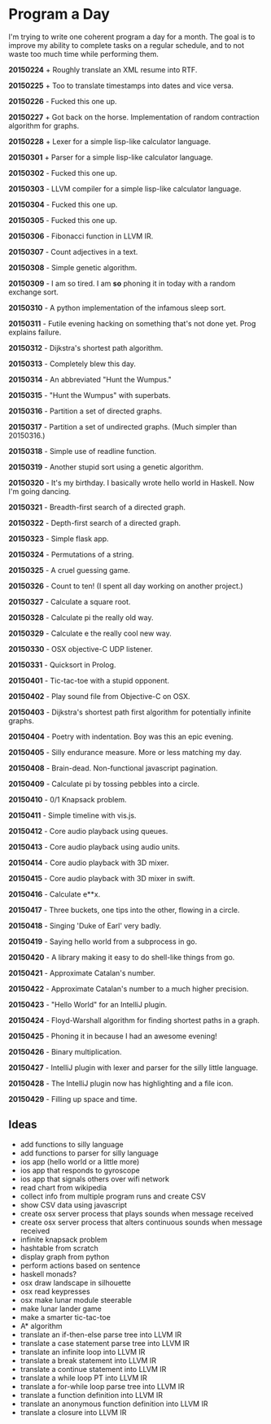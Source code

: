 # Program a Day

I'm trying to write one coherent program a day for a month.  The goal
is to improve my ability to complete tasks on a regular schedule, and
to not waste too much time while performing them.

**20150224** + Roughly translate an XML resume into RTF.

**20150225** + Too to translate timestamps into dates and vice versa.

**20150226** - Fucked this one up.

**20150227** + Got back on the horse. Implementation of random contraction algorithm
           for graphs.

**20150228** + Lexer for a simple lisp-like calculator language.

**20150301** + Parser for a simple lisp-like calculator language.

**20150302** - Fucked this one up.

**20150303** - LLVM compiler for a simple lisp-like calculator language.

**20150304** - Fucked this one up.

**20150305** - Fucked this one up.

**20150306** - Fibonacci function in LLVM IR.

**20150307** - Count adjectives in a text.

**20150308** - Simple genetic algorithm.

**20150309** - I am so tired.  I am **so** phoning it in today with a random exchange sort.

**20150310** - A python implementation of the infamous sleep sort.

**20150311** - Futile evening hacking on something that's not done yet. Prog explains failure.

**20150312** - Dijkstra's shortest path algorithm.

**20150313** - Completely blew this day.

**20150314** - An abbreviated "Hunt the Wumpus."

**20150315** - "Hunt the Wumpus" with superbats.

**20150316** - Partition a set of directed graphs.

**20150317** - Partition a set of undirected graphs. (Much simpler than 20150316.)

**20150318** - Simple use of readline function.

**20150319** - Another stupid sort using a genetic algorithm.

**20150320** - It's my birthday.  I basically wrote hello world in Haskell.  Now I'm going dancing.

**20150321** - Breadth-first search of a directed graph.

**20150322** - Depth-first search of a directed graph.

**20150323** - Simple flask app.

**20150324** - Permutations of a string.

**20150325** - A cruel guessing game.

**20150326** - Count to ten! (I spent all day working on another project.)

**20150327** - Calculate a square root.

**20150328** - Calculate pi the really old way.

**20150329** - Calculate e the really cool new way.

**20150330** - OSX objective-C UDP listener.

**20150331** - Quicksort in Prolog.

**20150401** - Tic-tac-toe with a stupid opponent.

**20150402** - Play sound file from Objective-C on OSX.

**20150403** - Dijkstra's shortest path first algorithm for potentially infinite graphs.

**20150404** - Poetry with indentation.  Boy was this an epic evening.

**20150405** - Silly endurance measure.  More or less matching my day.

**20150408** - Brain-dead. Non-functional javascript pagination.

**20150409** - Calculate pi by tossing pebbles into a circle.

**20150410** - 0/1 Knapsack problem.

**20150411** - Simple timeline with vis.js.

**20150412** - Core audio playback using queues.

**20150413** - Core audio playback using audio units.

**20150414** - Core audio playback with 3D mixer.

**20150415** - Core audio playback with 3D mixer in swift.

**20150416** - Calculate e**x.

**20150417** - Three buckets, one tips into the other, flowing in a circle.

**20150418** - Singing 'Duke of Earl' very badly.

**20150419** - Saying hello world from a subprocess in go.

**20150420** - A library making it easy to do shell-like things from go.

**20150421** - Approximate Catalan's number.

**20150422** - Approximate Catalan's number to a much higher precision.

**20150423** - "Hello World" for an IntelliJ plugin.

**20150424** - Floyd-Warshall algorithm for finding shortest paths in a graph.

**20150425** - Phoning it in because I had an awesome evening!

**20150426** - Binary multiplication.

**20150427** - IntelliJ plugin with lexer and parser for the silly little language.

**20150428** - The IntelliJ plugin now has highlighting and a file icon.

**20150429** - Filling up space and time.


## Ideas
* add functions to silly language
* add functions to parser for silly language
* ios app (hello world or a little more)
* ios app that responds to gyroscope
* ios app that signals others over wifi network
* read chart from wikipedia
* collect info from multiple program runs and create CSV
* show CSV data using javascript
* create osx server process that plays sounds when message received
* create osx server process that alters continuous sounds when message received
* infinite knapsack problem
* hashtable from scratch
* display graph from python
* perform actions based on sentence
* haskell monads?
* osx draw landscape in silhouette
* osx read keypresses
* osx make lunar module steerable
* make lunar lander game
* make a smarter tic-tac-toe
* A* algorithm
* translate an if-then-else parse tree into LLVM IR
* translate a case statement parse tree into LLVM IR
* translate an infinite loop into LLVM IR
* translate a break statement into LLVM IR
* translate a continue statement into LLVM IR
* translate a while loop PT into LLVM IR
* translate a for-while loop parse tree into LLVM IR
* translate a function definition into LLVM IR
* translate an anonymous function definition into LLVM IR
* translate a closure into LLVM IR

